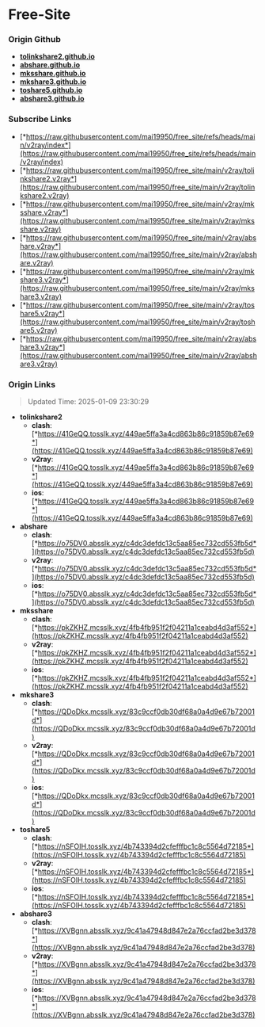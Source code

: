 # Free-Site

### Origin Github

- [**tolinkshare2.github.io**](https://github.com/tolinkshare2/tolinkshare2.github.io)
- [**abshare.github.io**](https://github.com/abshare/abshare.github.io)
- [**mksshare.github.io**](https://github.com/mksshare/mksshare.github.io)
- [**mkshare3.github.io**](https://github.com/mkshare3/mkshare3.github.io)
- [**toshare5.github.io**](https://github.com/toshare5/toshare5.github.io)
- [**abshare3.github.io**](https://github.com/abshare3/abshare3.github.io)

### Subscribe Links

- [*https://raw.githubusercontent.com/mai19950/free_site/refs/heads/main/v2ray/index*](https://raw.githubusercontent.com/mai19950/free_site/refs/heads/main/v2ray/index)
- [*https://raw.githubusercontent.com/mai19950/free_site/main/v2ray/tolinkshare2.v2ray*](https://raw.githubusercontent.com/mai19950/free_site/main/v2ray/tolinkshare2.v2ray)
- [*https://raw.githubusercontent.com/mai19950/free_site/main/v2ray/mksshare.v2ray*](https://raw.githubusercontent.com/mai19950/free_site/main/v2ray/mksshare.v2ray)
- [*https://raw.githubusercontent.com/mai19950/free_site/main/v2ray/abshare.v2ray*](https://raw.githubusercontent.com/mai19950/free_site/main/v2ray/abshare.v2ray)
- [*https://raw.githubusercontent.com/mai19950/free_site/main/v2ray/mkshare3.v2ray*](https://raw.githubusercontent.com/mai19950/free_site/main/v2ray/mkshare3.v2ray)
- [*https://raw.githubusercontent.com/mai19950/free_site/main/v2ray/toshare5.v2ray*](https://raw.githubusercontent.com/mai19950/free_site/main/v2ray/toshare5.v2ray)
- [*https://raw.githubusercontent.com/mai19950/free_site/main/v2ray/abshare3.v2ray*](https://raw.githubusercontent.com/mai19950/free_site/main/v2ray/abshare3.v2ray)

### Origin Links

> Updated Time: 2025-01-09 23:30:29

- **tolinkshare2**
  - **clash**: [*https://41GeQQ.tosslk.xyz/449ae5ffa3a4cd863b86c91859b87e69*](https://41GeQQ.tosslk.xyz/449ae5ffa3a4cd863b86c91859b87e69)
  - **v2ray**: [*https://41GeQQ.tosslk.xyz/449ae5ffa3a4cd863b86c91859b87e69*](https://41GeQQ.tosslk.xyz/449ae5ffa3a4cd863b86c91859b87e69)
  - **ios**: [*https://41GeQQ.tosslk.xyz/449ae5ffa3a4cd863b86c91859b87e69*](https://41GeQQ.tosslk.xyz/449ae5ffa3a4cd863b86c91859b87e69)
- **abshare**
  - **clash**: [*https://o75DV0.absslk.xyz/c4dc3defdc13c5aa85ec732cd553fb5d*](https://o75DV0.absslk.xyz/c4dc3defdc13c5aa85ec732cd553fb5d)
  - **v2ray**: [*https://o75DV0.absslk.xyz/c4dc3defdc13c5aa85ec732cd553fb5d*](https://o75DV0.absslk.xyz/c4dc3defdc13c5aa85ec732cd553fb5d)
  - **ios**: [*https://o75DV0.absslk.xyz/c4dc3defdc13c5aa85ec732cd553fb5d*](https://o75DV0.absslk.xyz/c4dc3defdc13c5aa85ec732cd553fb5d)
- **mksshare**
  - **clash**: [*https://pkZKHZ.mcsslk.xyz/4fb4fb951f2f04211a1ceabd4d3af552*](https://pkZKHZ.mcsslk.xyz/4fb4fb951f2f04211a1ceabd4d3af552)
  - **v2ray**: [*https://pkZKHZ.mcsslk.xyz/4fb4fb951f2f04211a1ceabd4d3af552*](https://pkZKHZ.mcsslk.xyz/4fb4fb951f2f04211a1ceabd4d3af552)
  - **ios**: [*https://pkZKHZ.mcsslk.xyz/4fb4fb951f2f04211a1ceabd4d3af552*](https://pkZKHZ.mcsslk.xyz/4fb4fb951f2f04211a1ceabd4d3af552)
- **mkshare3**
  - **clash**: [*https://QDoDkx.mcsslk.xyz/83c9ccf0db30df68a0a4d9e67b72001d*](https://QDoDkx.mcsslk.xyz/83c9ccf0db30df68a0a4d9e67b72001d)
  - **v2ray**: [*https://QDoDkx.mcsslk.xyz/83c9ccf0db30df68a0a4d9e67b72001d*](https://QDoDkx.mcsslk.xyz/83c9ccf0db30df68a0a4d9e67b72001d)
  - **ios**: [*https://QDoDkx.mcsslk.xyz/83c9ccf0db30df68a0a4d9e67b72001d*](https://QDoDkx.mcsslk.xyz/83c9ccf0db30df68a0a4d9e67b72001d)
- **toshare5**
  - **clash**: [*https://nSFOIH.tosslk.xyz/4b743394d2cfefffbc1c8c5564d72185*](https://nSFOIH.tosslk.xyz/4b743394d2cfefffbc1c8c5564d72185)
  - **v2ray**: [*https://nSFOIH.tosslk.xyz/4b743394d2cfefffbc1c8c5564d72185*](https://nSFOIH.tosslk.xyz/4b743394d2cfefffbc1c8c5564d72185)
  - **ios**: [*https://nSFOIH.tosslk.xyz/4b743394d2cfefffbc1c8c5564d72185*](https://nSFOIH.tosslk.xyz/4b743394d2cfefffbc1c8c5564d72185)
- **abshare3**
  - **clash**: [*https://XVBgnn.absslk.xyz/9c41a47948d847e2a76ccfad2be3d378*](https://XVBgnn.absslk.xyz/9c41a47948d847e2a76ccfad2be3d378)
  - **v2ray**: [*https://XVBgnn.absslk.xyz/9c41a47948d847e2a76ccfad2be3d378*](https://XVBgnn.absslk.xyz/9c41a47948d847e2a76ccfad2be3d378)
  - **ios**: [*https://XVBgnn.absslk.xyz/9c41a47948d847e2a76ccfad2be3d378*](https://XVBgnn.absslk.xyz/9c41a47948d847e2a76ccfad2be3d378)
